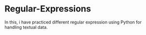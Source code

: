 # Regular-Expressions
In this, i have practiced different regular expression using Python for handling textual data.
